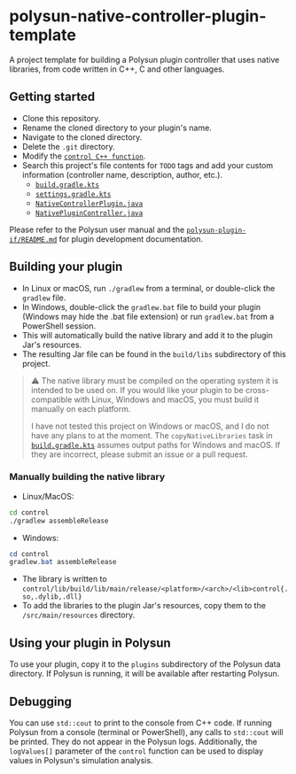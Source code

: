 # polysun-native-controller-plugin-template
A project template for building a Polysun plugin controller that uses native libraries, from code written in C++, C and other languages. 

## Getting started ##

* Clone this repository.
* Rename the cloned directory to your plugin's name.
* Navigate to the cloned directory.
* Delete the `.git` directory.
* Modify the [`control C++ function`](./control/lib/src/main/cpp/control.cpp). 
* Search this project's file contents for `TODO` tags and add your custom information (controller name, description, author, etc.).
    * [`build.gradle.kts`](./build.gradle.kts)
    * [`settings.gradle.kts`](./settings.gradle.kts)
    * [`NativeControllerPlugin.java`](./src/main/java/com/github/mrcjkb/polysun/plugin/controller/NativeControllerPlugin.java)
    * [`NativePluginController.java`](./src/main/java/com/github/mrcjkb/polysun/plugin/controller/nativeplugincontroller/NativePluginController.java)

Please refer to the Polysun user manual and the [`polysun-plugin-if/README.md`](https://bitbucket.org/velasolaris/polysun-plugin-if/src/master/README.md) for plugin development documentation.

## Building your plugin ##

* In Linux or macOS, run `./gradlew` from a terminal, or double-click the `gradlew` file.
* In Windows, double-click the `gradlew.bat` file to build your plugin (Windows may hide the .bat file extension) or run `gradlew.bat` from a PowerShell session.
* This will automatically build the native library and add it to the plugin Jar's resources.
* The resulting Jar file can be found in the `build/libs` subdirectory of this project.

>:warning: The native library must be compiled on the operating system it is intended to be used on.
> If you would like your plugin to be cross-compatible with Linux, Windows and macOS,
> you must build it manually on each platform.
>
> I have not tested this project on Windows or macOS, and I do not have any plans to at the moment.
> The `copyNativeLibraries` task in [`build.gradle.kts`](./build.gradle.kts) assumes output paths for Windows and macOS.
> If they are incorrect, please submit an issue or a pull request.


### Manually building the native library ###

* Linux/MacOS:
```bash
cd control
./gradlew assembleRelease
```
* Windows:
```powershell
cd control
gradlew.bat assembleRelease
```
* The library is written to `control/lib/build/lib/main/release/<platform>/<arch>/<lib>control{.so,.dylib,.dll}`
* To add the libraries to the plugin Jar's resources, copy them to the `/src/main/resources` directory.


## Using your plugin in Polysun ##

To use your plugin, copy it to the `plugins` subdirectory of the Polysun data directory.
If Polysun is running, it will be available after restarting Polysun.

## Debugging ##

You can use `std::cout` to print to the console from C++ code.
If running Polysun from a console (terminal or PowerShell), any calls to `std::cout` will be printed.
They do not appear in the Polysun logs.
Additionally, the `logValues[]` parameter of the `control` function can be used to display values in Polysun's simulation analysis.

